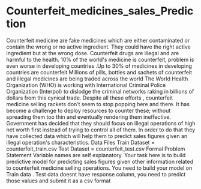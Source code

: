 # Counterfeit_medicines_sales_Prediction
Counterfeit medicine are fake medicines which are either contaminated or contain the wrong or no active ingredient. They could have the right active ingredient but at the wrong dose. Counterfeit drugs are illegal and are harmful to the health. 10% of the world's medicine is counterfeit, problem is even worse in developing countries .Up to 30% of medicines in developing countries are counterfeit Millions of pills, bottles and sachets of counterfeit and illegal medicines are being traded across the world The World Health Organization (WHO) is working with International Criminal Police Organization (Interpol) to dislodge the criminal networks raking in billions of dollars from this cynical trade. Despite all these efforts , counterfeit medicine selling rackets don’t seem to stop popping here and there. It has become a challenge to deploy resources to counter these; without spreading them too thin and eventually rendering them ineffective. Government has decided that they should focus on illegal operations of high net worth first instead of trying to control all of them. In order to do that they have collected data which will help them to predict sales figures given an illegal operation's characteristics. Data Files Train Dataset = counterfeit_train.csv Test Dataset = counterfeit_test.csv Formal Problem Statement Variable names are self explanatory. Your task here is to build predictive model for predicting sales figures given other information related to counterfeit medicine selling operations. You need to build your model on Train data . Test data doesnt have response column, you need to predict those values and submit it as a csv format

